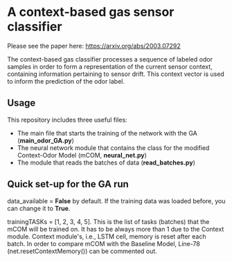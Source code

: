 # A context-based gas sensor classifier

Please see the paper here: https://arxiv.org/abs/2003.07292

The context-based gas classifier processes a sequence of labeled odor samples in order to form a representation of the current sensor context, containing information pertaining to sensor drift. This context vector is used to inform the prediction of the odor label.

## Usage

This repository includes three useful files:

* The main file that starts the training of the network with the GA (**main_odor_GA.py**)
* The neural network module that contains the class for the modified Context-Odor Model (mCOM, **neural_net.py**)
* The module that reads the batches of data (**read_batches.py**)

## Quick set-up for the GA run

data_available = **False** by default. If the training data was loaded before, you can change it to **True**.

trainingTASKs = [1, 2, 3, 4, 5]. This is the list of tasks (batches) that the mCOM will be trained on. It has to be always more than 1 due to the Context module. Context module's, i.e., LSTM cell, memory is reset after each batch. In order to compare mCOM with the Baseline Model, Line-78 (net.resetContextMemory()) can be commented out.
